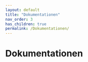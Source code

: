 ```yaml
---
layout: default
title: "Dokumentationen"
nav_order: 3
has_children: true
permalink: /Dokumentationen/
---
```


# Dokumentationen

